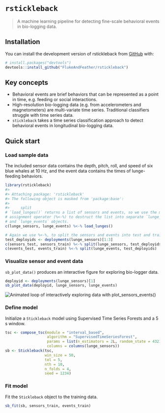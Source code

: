 
<!-- README.md is generated from README.Rmd. Please edit that file -->

# `rstickleback`

<!-- badges: start -->
<!-- badges: end -->

> A machine learning pipeline for detecting fine-scale behavioral events
> in bio-logging data.

## Installation

You can install the development version of rstickleback from
[GitHub](https://github.com/FlukeAndFeather/rstickleback) with:

``` r
# install.packages("devtools")
devtools::install_github("FlukeAndFeather/rstickleback")
```

## Key concepts

-   Behavioral events are brief behaviors that can be represented as a
    point in time, e.g. feeding or social interactions.
-   High-resolution bio-logging data (e.g. from accelerometers and
    magnetometers) are multi-variate time series. Traditional
    classifiers struggle with time series data.
-   `stickleback` takes a time series classification approach to detect
    behavioral events in longitudinal bio-logging data.

## Quick start

### Load sample data

The included sensor data contains the depth, pitch, roll, and speed of
six blue whales at 10 Hz, and the event data contains the times of
lunge-feeding behaviors.

``` r
library(rstickleback)
#> 
#> Attaching package: 'rstickleback'
#> The following object is masked from 'package:base':
#> 
#>     split
# `load_lunges()` returns a list of sensors and events, so we use the multiple
# assignment operator (%<-%) to destruct the list into separate `lunge_sensors`
# and `lunge_events` objects.
c(lunge_sensors, lunge_events) %<-% load_lunges()

# Again we use %<-%, to split the sensors and events into test and train sets
test_deployids <- deployments(lunge_sensors)[1:3]
c(sensors_test, sensors_train) %<-% split(lunge_sensors, test_deployids)
c(events_test, events_train) %<-% split(lunge_events, test_deployids)
```

### Visualize sensor and event data

`sb_plot_data()` produces an interactive figure for exploring bio-logger
data.

``` r
deployid <- deployments(lunge_sensors)[1]
sb_plot_data(deployid, lunge_sensors, lunge_events)
```

![Animated loop of interactively exploring data with
plot\_sensors\_events()](inst/img/plot-sensors-events.gif)

### Define model

Initialize a `Stickleback` model using Supervised Time Series Forests
and a 5 s window.

``` r
tsc <- compose_tsc(module = "interval_based", 
                   algorithm = "SupervisedTimeSeriesForest",
                   params = list(n_estimators = 2L, random_state = 4321L),
                   columns = columns(lunge_sensors))
sb <- Stickleback(tsc, 
                  win_size = 50, 
                  tol = 5, 
                  nth = 10, 
                  n_folds = 4, 
                  seed = 1234)
```

### Fit model

Fit the `Stickleback` object to the training data.

``` r
sb_fit(sb, sensors_train, events_train)
```

